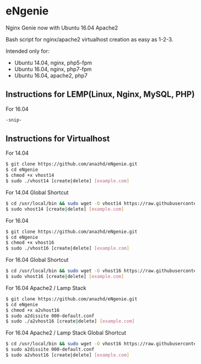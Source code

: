 # eNgenie
Nginx Genie
now with Ubuntu 16.04 Apache2 

Bash script for nginx/apache2 virtualhost creation as easy as 1-2-3.

Intended only for:
 - Ubuntu 14.04, nginx, php5-fpm
 - Ubuntu 16.04, nginx, php7-fpm
 - Ubuntu 16.04, apache2, php7
 
## Instructions for LEMP(Linux, Nginx, MySQL, PHP)
For 16.04
```bash
-snip-
```
 
## Instructions for Virtualhost
For 14.04
```bash
$ git clone https://github.com/anazhd/eNgenie.git
$ cd eNgenie
$ chmod +x vhost14
$ sudo ./vhost14 [create|delete] [example.com]
```
For 14.04 Global Shortcut
```bash
$ cd /usr/local/bin && sudo wget -O vhost14 https://raw.githubusercontent.com/anazhd/eNgenie/master/vhost14 && sudo chmod +x /usr/local/bin/vhost14
$ sudo vhost14 [create|delete] [example.com]
```


For 16.04
```bash
$ git clone https://github.com/anazhd/eNgenie.git
$ cd eNgenie
$ chmod +x vhost16
$ sudo ./vhost16 [create|delete] [example.com]
```
For 16.04 Global Shortcut
```bash
$ cd /usr/local/bin && sudo wget -O vhost16 https://raw.githubusercontent.com/anazhd/eNgenie/master/vhost16 && sudo chmod +x /usr/local/bin/vhost16
$ sudo vhost16 [create|delete] [example.com]
```


For 16.04 Apache2 / Lamp Stack
```bash
$ git clone https://github.com/anazhd/eNgenie.git
$ cd eNgenie
$ chmod +x a2vhost16
$ sudo a2dissite 000-default.conf
$ sudo ./a2vhost16 [create|delete] [example.com]
```
For 16.04 Apache2 / Lamp Stack Global Shortcut
```bash
$ cd /usr/local/bin && sudo wget -O vhost16 https://raw.githubusercontent.com/anazhd/eNgenie/master/a2vhost16 && sudo chmod +x /usr/local/bin/a2vhost16
$ sudo a2dissite 000-default.conf
$ sudo a2vhost16 [create|delete] [example.com]
```
